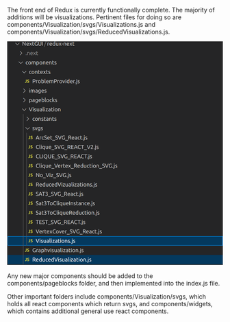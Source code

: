 The front end of Redux is currently functionally complete. The majority of additions will be visualizations. Pertinent files for doing so are components/Visualization/svgs/Visualizations.js and components/Visualization/svgs/ReducedVisualizations.js.

![VizFiles.png](./images/VizFiles.png)

Any new major components should be added to the components/pageblocks folder, and then implemented into the index.js file.

Other important folders include components/Visualization/svgs, which holds all react components which return svgs, and components/widgets, which contains additional general use react components.